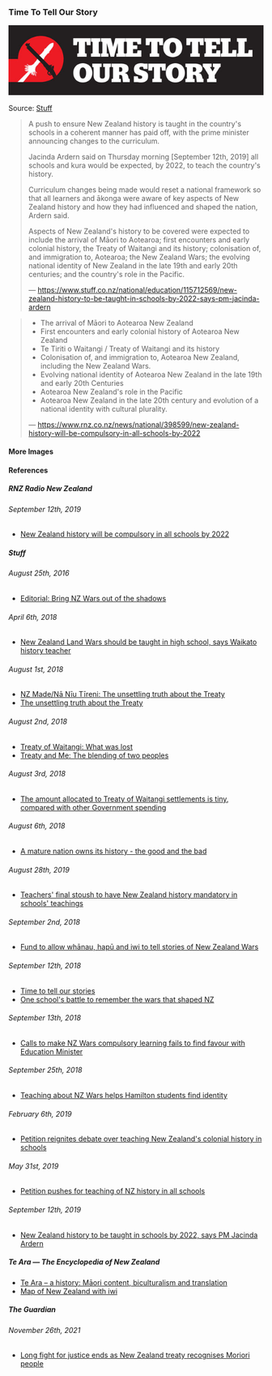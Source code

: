 ### Time To Tell Our Story

![Time to tell our stories](pictures/time-to-tell-our-story.jpg)

Source: [Stuff](https://www.stuff.co.nz/opinion/107003588/time-to-tell-our-stories)

> A push to ensure New Zealand history is taught in the country's schools
> in a coherent manner has paid off, with the prime minister announcing
> changes to the curriculum.
>
> Jacinda Ardern said on Thursday morning [September 12th, 2019] all schools
> and kura would be expected, by 2022, to teach the country's history.
>
> Curriculum changes being made would reset a national framework so that all
> learners and ākonga were aware of key aspects of New Zealand history and how
> they had influenced and shaped the nation, Ardern said.
>
> Aspects of New Zealand's history to be covered were expected to include the
> arrival of Māori to Aotearoa; first encounters and early colonial history,
> the Treaty of Waitangi and its history; colonisation of, and immigration to,
> Aotearoa; the New Zealand Wars; the evolving national identity of New
> Zealand in the late 19th and early 20th centuries; and the country's role
> in the Pacific.
>
> — https://www.stuff.co.nz/national/education/115712569/new-zealand-history-to-be-taught-in-schools-by-2022-says-pm-jacinda-ardern

> * The arrival of Māori to Aotearoa New Zealand
> * First encounters and early colonial history of Aotearoa New Zealand
> * Te Tiriti o Waitangi / Treaty of Waitangi and its history
> * Colonisation of, and immigration to, Aotearoa New Zealand, including the New Zealand Wars.
> * Evolving national identity of Aotearoa New Zealand in the late 19th and early 20th Centuries
> * Aotearoa New Zealand's role in the Pacific
> * Aotearoa New Zealand in the late 20th century and evolution of a national identity with cultural plurality.
>
> — https://www.rnz.co.nz/news/national/398599/new-zealand-history-will-be-compulsory-in-all-schools-by-2022

#### More Images

#### References

##### RNZ Radio New Zealand

###### September 12th, 2019

* [New Zealand history will be compulsory in all schools by 2022](https://www.rnz.co.nz/news/national/398599/new-zealand-history-will-be-compulsory-in-all-schools-by-2022)

##### Stuff

###### August 25th, 2016

* [Editorial: Bring NZ Wars out of the shadows](https://www.stuff.co.nz/dominion-post/comment/editorials/83518542/editorial-bring-nz-wars-out-of-the-shadows?rm=m)

###### April 6th, 2018

* [New Zealand Land Wars should be taught in high school, says Waikato history teacher](https://www.stuff.co.nz/national/education/102488733/new-zealand-land-wars-should-be-taught-in-high-school-says-waikato-history-teacher?rm=m)

###### August 1st, 2018

* [NZ Made/Nā Nīu Tīreni: The unsettling truth about the Treaty](https://www.stuff.co.nz//national/105907699/nz-maden-nu-treni-the-unsettling-truth-about-the-treaty)
* [The unsettling truth about the Treaty](https://interactives.stuff.co.nz/2018/07/na-niu-tireni-new-zealand-made/)

###### August 2nd, 2018

* [Treaty of Waitangi: What was lost](https://www.stuff.co.nz//national/104100739/treaty-of-waitangi-what-was-lost)
* [Treaty and Me: The blending of two peoples](https://www.stuff.co.nz//national/105538810/treaty-and-me-the-blending-of-two-peoples)

###### August 3rd, 2018

* [The amount allocated to Treaty of Waitangi settlements is tiny, compared with other Government spending](https://www.stuff.co.nz/national/104205997/the-amount-allocated-to-treaty-settlements-is-tiny-compared-with-other-government-spending)

###### August 6th, 2018

* [A mature nation owns its history - the good and the bad](https://www.stuff.co.nz//national/106043529/a-mature-nation-owns-its-history--the-good-and-the-bad)

###### August 28th, 2019

* [Teachers' final stoush to have New Zealand history mandatory in schools' teachings](https://www.stuff.co.nz/national/education/115332761/teachers-final-stoush-to-have-new-zealand-history-mandatory-in-schools-teachings?rm=m)

###### September 2nd, 2018

* [Fund to allow whānau, hapū and iwi to tell stories of New Zealand Wars](https://www.stuff.co.nz/national/106760154/fund-to-allow-whnau-hap-and-iwi-to-tell-stories-of-new-zealand-wars?rm=m)

###### September 12th, 2018

* [Time to tell our stories](https://www.stuff.co.nz/opinion/107003588/time-to-tell-our-stories)
* [One school's battle to remember the wars that shaped NZ](https://www.stuff.co.nz/national/education/106976446/one-schools-battle-to-remember-the-wars-that-shaped-nz?rm=m)

###### September 13th, 2018

* [Calls to make NZ Wars compulsory learning fails to find favour with Education Minister](https://www.stuff.co.nz/national/education/107007875/calls-to-make-nz-wars-compulsory-learning-fails-to-find-favour-with-education-minister?rm=m)

###### September 25th, 2018

* [Teaching about NZ Wars helps Hamilton students find identity](https://www.stuff.co.nz/national/education/107281831/teaching-about-nz-wars-helps-hamilton-students-find-identity?rm=m)

###### February 6th, 2019

* [Petition reignites debate over teaching New Zealand's colonial history in schools](https://www.stuff.co.nz/national/education/110346303/petition-reignites-debate-over-teaching-new-zealands-colonial-history-in-schools)

###### May 31st, 2019

* [Petition pushes for teaching of NZ history in all schools](https://www.stuff.co.nz/national/education/113156935/petition-pushes-for-teaching-of-nz-history-in-all-schools?rm=a)

###### September 12th, 2019

* [New Zealand history to be taught in schools by 2022, says PM Jacinda Ardern](https://www.stuff.co.nz/national/education/115712569/new-zealand-history-to-be-taught-in-schools-by-2022-says-pm-jacinda-ardern)

##### Te Ara — The Encyclopedia of New Zealand

* [Te Ara – a history: Māori content, biculturalism and translation](https://teara.govt.nz/en/te-ara-a-history/page-5)
* [Map of New Zealand with iwi](https://teara.govt.nz/en/map/45555/map-of-new-zealand-with-iwi)

##### The Guardian

###### November 26th, 2021

* [Long fight for justice ends as New Zealand treaty recognises Moriori people](https://www.theguardian.com/world/2021/nov/26/long-fight-for-justice-ends-as-new-zealand-treaty-recognises-moriori-people)
